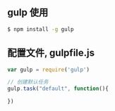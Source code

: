 ## gulp 使用
```sh
$ npm install -g gulp
```
## 配置文件, gulpfile.js
```javascript
var gulp = require('gulp')

// 创建默认任务
gulp.task("default", function(){

})
```
